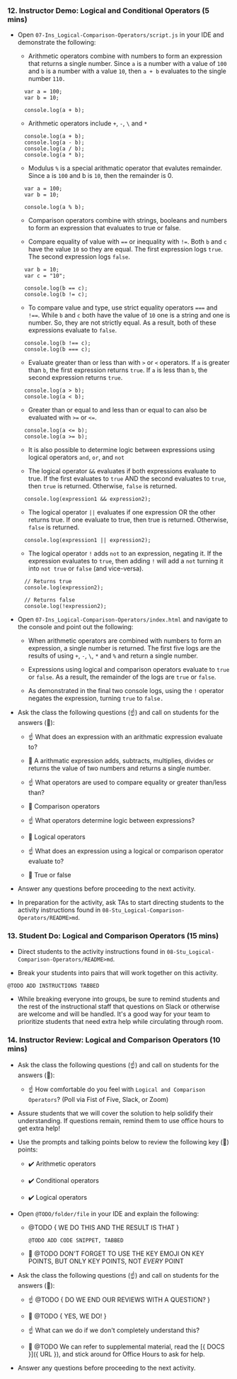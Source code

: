 ### 12. Instructor Demo: Logical and Conditional Operators (5 mins) 

* Open `07-Ins_Logical-Comparison-Operators/script.js` in your IDE and demonstrate the following:

  * Arithmetic operators combine with numbers to form an expression that returns a single number. Since `a` is a number with a value of `100` and `b` is a number with a value `10`, then `a + b` evaluates to the single number `110.`
  ```
    var a = 100;
    var b = 10;

    console.log(a + b);
  ```
  * Arithmetic operators include `+`, `-`, `\` and `*`

  ```
    console.log(a + b);
    console.log(a - b);
    console.log(a / b);
    console.log(a * b);
    ```

  * Modulus `%` is a special arithmatic operator that evalutes remainder. Since a is `100` and b is `10`, then the remainder is 0. 

  ```
    var a = 100;
    var b = 10;

    console.log(a % b);
  ```

  * Comparison operators combine with strings, booleans and numbers to form an expression that evaluates to true or false.

  * Compare equality of value with `==` or inequality with `!=`. Both `b` and `c` have the value `10` so they are equal. The first expression logs `true`. The second expression logs `false`.

  ```
    var b = 10;
    var c = "10";

    console.log(b == c);
    console.log(b != c);
  ```

  * To compare value and type, use strict equality operators `===` and `!==`. While `b` and `c` both have the value of `10` one is a string and one is number. So, they are not strictly equal. As a result, both of these expressions evaluate to `false`.

  ```
    console.log(b !== c);
    console.log(b === c);
  ```

  * Evaluate greater than or less than with `>` or `<` operators. If `a` is greater than `b`, the first expression returns `true`. If `a` is less than `b`, the second expression returns `true`.

  ```
    console.log(a > b);
    console.log(a < b);
  ```

  * Greater than or equal to and less than or equal to can also be evaluated with `>=` or `<=`.

  ```
    console.log(a <= b);
    console.log(a >= b);
  ```

  * It is also possible to determine logic between expressions using logical operators `and`, `or`, and `not`

  * The logical operator `&&` evaluates if both expressions evaluate to true. If the first evaluates to `true` AND the second evaluates to `true`, then `true` is returned. Otherwise, `false` is returned. 

  ```
    console.log(expression1 && expression2);
  ``` 

  * The logical operator `||` evaluates if one expression OR the other returns true.  If one evaluate to true, then true is returned. Otherwise, `false` is returned. 

  ```
    console.log(expression1 || expression2);
  ```

  * The logical operator `!` adds `not` to an expression, negating it. If the expression evaluates to `true`, then adding `!` will add a `not` turning it into `not true` or `false` (and vice-versa).

  ```
    // Returns true
    console.log(expression2);

    // Returns false
    console.log(!expression2);
  ```
  
* Open `07-Ins_Logical-Comparison-Operators/index.html` and navigate to the console and point out the following:

  * When arithmetic operators are combined with numbers to form an expression, a single number is returned. The first five logs are the results of using `+`, `-`, `\`, `*` and `%` and return a single number.

  * Expressions using logical and comparison operators evaluate to `true` or `false`. As a result, the remainder of the logs are `true` or `false`.

  * As demonstrated in the final two console logs, using the `!` operator negates the expression, turning `true` to `false.`

* Ask the class the following questions (☝️) and call on students for the answers (🙋):

  * ☝️ What does an expression with an arithmatic expression evaluate to? 

  * 🙋 A arithmatic expression adds, subtracts, multiplies, divides or returns the value of two numbers and returns a single number.

  * ☝️ What operators are used to compare equality or greater than/less than? 

  * 🙋 Comparison operators

  * ☝️ What operators determine logic between expressions?  

  * 🙋 Logical operators 

   * ☝️ What does an expression using a logical or comparison operator evaluate to? 

  * 🙋 True or false 

* Answer any questions before proceeding to the next activity.

* In preparation for the activity, ask TAs to start directing students to the activity instructions found in `08-Stu_Logical-Comparison-Operators/README>md`.

### 13. Student Do: Logical and Comparison Operators (15 mins)

* Direct students to the activity instructions found in `08-Stu_Logical-Comparison-Operators/README>md`.

* Break your students into pairs that will work together on this activity.

```md
@TODO ADD INSTRUCTIONS TABBED
```

* While breaking everyone into groups, be sure to remind students and the rest of the instructional staff that questions on Slack or otherwise are welcome and will be handled. It's a good way for your team to prioritize students that need extra help while circulating through room.

### 14. Instructor Review: Logical and Comparison Operators (10 mins) 

* Ask the class the following questions (☝️) and call on students for the answers (🙋):

  * ☝️ How comfortable do you feel with `Logical and Comparison Operators`? (Poll via Fist of Five, Slack, or Zoom)

* Assure students that we will cover the solution to help solidify their understanding. If questions remain, remind them to use office hours to get extra help!

* Use the prompts and talking points below to review the following key (🔑) points:

  * ✔️ Arithmetic operators

  * ✔️ Conditional operators

  * ✔️ Logical operators

* Open `@TODO/folder/file` in your IDE and explain the following: 

  * @TODO { WE DO THIS AND THE RESULT IS THAT }

    ```
    @TODO ADD CODE SNIPPET, TABBED
    ```

  * 🔑 @TODO DON'T FORGET TO USE THE KEY EMOJI ON KEY POINTS, BUT ONLY KEY POINTS, NOT _EVERY_ POINT

* Ask the class the following questions (☝️) and call on students for the answers (🙋):

  * ☝️ @TODO { DO WE END OUR REVIEWS WITH A QUESTION? }

  * 🙋 @TODO { YES, WE DO! }

  * ☝️ What can we do if we don't completely understand this?

  * 🙋 @TODO We can refer to supplemental material, read the [{ DOCS }]({ URL }), and stick around for Office Hours to ask for help.

* Answer any questions before proceeding to the next activity.